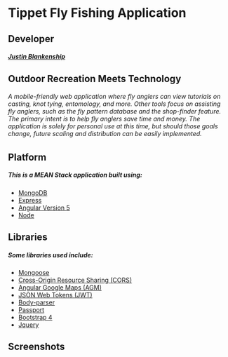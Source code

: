# Tippet Fly Fishing Application
## Developer
##### [Justin Blankenship](https://github.com/justin-blankenship)
## Outdoor Recreation Meets Technology
###### A mobile-friendly web application where fly anglers can view tutorials on casting, knot tying, entomology, and more.  Other tools focus on assisting fly anglers, such as the fly pattern database and the shop-finder feature.  The primary intent is to help fly anglers save time and money.  The application is solely for personal use at this time, but should those goals change, future scaling and distribution can be easily implemented.
## Platform
##### This is a MEAN Stack application built using:
- [MongoDB](https://www.mongodb.com)
- [Express](https://expressjs.com)
- [Angular Version 5](https://angular.io/)
- [Node](https://nodejs.org/en)
## Libraries
##### Some libraries used include:
- [Mongoose](http://mongoosejs.com/docs/index.html)
- [Cross-Origin Resource Sharing (CORS)](https://developer.mozilla.org/en-US/docs/Web/HTTP/CORS)
- [Angular Google Maps (AGM)](https://angular-maps.com)
- [JSON Web Tokens (JWT)](https://jwt.io)
- [Body-parser](https://www.npmjs.com/package/body-parser)
- [Passport](http://www.passportjs.org)
- [Bootstrap 4](https://getbootstrap.com)
- [Jquery](https://jquery.com)
## Screenshots
[](angular-src/src/assets/shot1.png)
[](angular-src/src/assets/shot2.png)